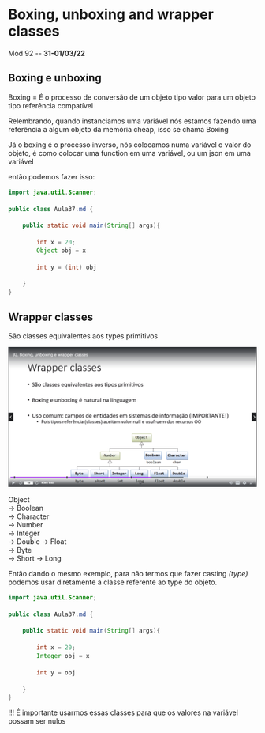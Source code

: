 # Boxing, unboxing and wrapper classes

Mod 92 -- **31-01/03/22**

## Boxing e unboxing

Boxing = É o processo de conversão de um objeto tipo valor para um objeto tipo referência compatível

Relembrando, quando instanciamos uma variável nós estamos fazendo uma referência a algum objeto da memória cheap, isso se chama Boxing

Já o boxing é o processo inverso, nós colocamos numa variável o valor do objeto, é como colocar uma function em uma variável, ou um json em uma variável

então podemos fazer isso:

~~~java
import java.util.Scanner;

public class Aula37.md {

    public static void main(String[] args){

        int x = 20;
        Object obj = x

        int y = (int) obj

    }
}
~~~

## Wrapper classes

São classes equivalentes aos types primitivos

![wrapper classes](./../Images/wrapperClasses.png)

Object  
  -> Boolean  
  -> Character  
  -> Number  
    -> Integer  
    -> Double
    -> Float  
    -> Byte  
    -> Short
    -> Long

Então dando o mesmo exemplo, para não termos que fazer casting *(type)* podemos usar diretamente a classe referente ao type do objeto.

~~~java
import java.util.Scanner;

public class Aula37.md {

    public static void main(String[] args){

        int x = 20;
        Integer obj = x

        int y = obj

    }
}
~~~

!!! É importante usarmos essas classes para que os valores na variável possam ser nulos
